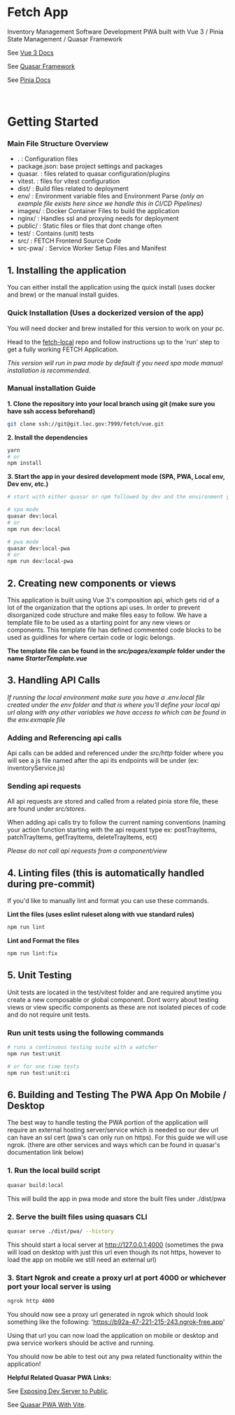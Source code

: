 # Fetch App

Inventory Management Software Development PWA built with Vue 3 / Pinia State Management / Quasar Framework

See [Vue 3 Docs](https://vuejs.org/guide/introduction.html)

See [Quasar Framework](https://quasar.dev/docs)

See [Pinia Docs](https://pinia.vuejs.org/getting-started.html)

&nbsp;

# Getting Started

### Main File Structure Overview
- . : Configuration files
- package.json: base project settings and packages
- quasar. : files related to quasar configuration/plugins
- vitest. : files for vitest configuration
- dist/ : Build files related to deployment
- env/ : Environment variable files and Environment Parse _(only an example file exists here since we handle this in CI/CD Pipelines)_
- images/ : Docker Container Files to build the application
- nginx/ : Handles ssl and proxying needs for deployment
- public/ : Static files or files that dont change often
- test/ : Contains (unit) tests
- src/ : FETCH Frontend Source Code
- src-pwa/ : Service Worker Setup Files and Manifest


## 1. Installing the application

You can either install the application using the quick install (uses docker and brew) or the manual install guides.

### Quick Installation (Uses a dockerized version of the app)

You will need docker and brew installed for this version to work on your pc.

Head to the [fetch-local](https://git.loc.gov/fetch/fetch-local) repo and follow instructions up to the 'run' step to get a fully working FETCH Application.

_This version will run in pwa mode by default if you need spa mode manual installation is recommended._

### Manual installation Guide

**1. Clone the repository into your local branch using git (make sure you have ssh access beforehand)**

```bash
git clone ssh://git@git.loc.gov:7999/fetch/vue.git
```

**2. Install the dependencies**

```bash
yarn
# or
npm install
```

**3. Start the app in your desired development mode (SPA, PWA, Local env, Dev env, etc.)**

```bash
# start with either quasar or npm followed by dev and the environment you want to run

# spa mode
quasar dev:local
# or 
npm run dev:local

# pwa mode
quasar dev:local-pwa
# or 
npm run dev:local-pwa

```
## 2. Creating new components or views

This application is built using Vue 3's composition api, which gets rid of a lot of the organization that the options api uses. In order to prevent disorganized code structure and make files easy to follow. We have a template file to be used as a starting point for any new views or components. This template file has defined commented code blocks to be used as guidlines for where certain code or logic belongs.

**The template file can be found in the _src/pages/example_ folder under the name _StarterTemplate.vue_**

## 3. Handling API Calls

_If running the local environment make sure you have a .env.local file created under the env folder and that is where you'll define your local api url along with any other variables we have access to which can be found in the env.exmaple file_

### Adding and Referencing api calls
Api calls can be added and referenced under the _src/http_ folder where you will see a js file named after the api its endpoints will be under (ex: inventoryService.js)

### Sending api requests
All api requests are stored and called from a related pinia store file, these are found under _src/stores_. 

When adding api calls try to follow the current naming conventions (naming your action function starting with the api request type ex: postTrayItems, patchTrayItems, getTrayItems, deleteTrayItems, ect)

_Please do not call api requests from a component/view_



## 4. Linting files (this is automatically handled during pre-commit)

If you'd like to manually lint and format you can use these commands.

**Lint the files (uses eslint ruleset along with vue standard rules)**

```bash
npm run lint
```

**Lint and Format the files**

```bash
npm run lint:fix
```

## 5. Unit Testing

Unit tests are located in the test/vitest folder and are required anytime you create a new composable or global component. Dont worry about testing views or view specific components as these are not isolated pieces of code and do not require unit tests.

### Run unit tests using the following commands

```bash
# runs a continuous testing suite with a watcher
npm run test:unit

# or for one time tests
npm run test:unit:ci
```

## 6. Building and Testing The PWA App On Mobile / Desktop

The best way to handle testing the PWA portion of the application will require an external hosting server/service which is needed so our dev url can have an ssl cert (pwa's can only run on https). For this guide we will use ngrok. (there are other services and ways which can be found in quasar's documentation link below)

### 1. Run the local build script

```bash
quasar build:local
```

This will build the app in pwa mode and store the built files under ./dist/pwa

### 2. Serve the built files using quasars CLI

```bash
quasar serve ./dist/pwa/ --history
```

This should start a local server at http://127.0.0.1:4000 (sometimes the pwa will load on desktop with just this url even though its not https, however to load the app on mobile we still need an external url)

### 3. Start Ngrok and create a proxy url at port 4000 or whichever port your local server is using

```bash
ngrok http 4000
```

You should now see a proxy url generated in ngrok which should look something like the following:
'https://b92a-47-221-215-243.ngrok-free.app'

Using that url you can now load the application on mobile or desktop and pwa service workers should be active and running.

You should now be able to test out any pwa related functionality within the application!

**Helpful Related Quasar PWA Links:**


See [Exposing Dev Server to Public](https://quasar.dev/quasar-cli-vite/opening-dev-server-to-public/).

See [Quasar PWA With Vite](https://quasar.dev/quasar-cli-vite/developing-pwa/introduction).

